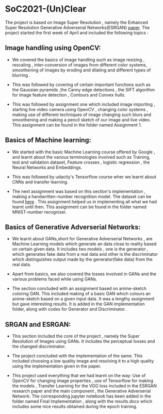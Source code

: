 # SoC2021-(Un)Clear
The project is based on Image Super Resolution , namely the Enhanced Super Resolution Generative Adverserial Networks(ESRGAN) [paper](https://arxiv.org/abs/1609.04802). The project started the first week of April and included the following topics :
## Image handling using OpenCV:
* We covered the basics of image handling such as image resizing , rescaling , inter-conversion of images from different color systems, smoothening of images by eroding  and dilating and different types of blurring .

* This was followed by covering of certain important functions such as the Gaussian pyramids ,the Canny edge detections ,  the SIFT algorithm for image feature detection , Contours and Convex hulls.

* This was followed by assignment one which included image importing , starting live video camera using OpenCV , changing color systems , making use of different techniques of image changing such blurs and smoothening and making a pencil sketch of our image and live video. This assignment can be found in the folder named Assignment 1. 

## Basics of Machine learning:
* We started with the basic Machine Learning course offered by Google , and learnt about the various terminologies involved such as Training, test and validation dataset, Feature crosses , logistic regression , the Neural Networks and Embeddings.

* This was followed by udacity's Tensorflow course wher we learnt about CNNs and transfer learning.
* The next assignment was based on this section's implementation , making a handwritten-number recognition model. The dataset can be found [here](https://www.kaggle.com/c/digit-recognizer/overview) . This assignment helped us in implementing all what we had learnt until then. This assignment can be found in the folder named MNIST-number recognizer.

## Basics of Generative Adverserial Networks:
* We learnt about GANs,short for Generative Adverserial Networks , are Machine Learning models which generate an data close to reality based on certain given data. It includes two models , one is the generator , which generates fake data from a real data and other is the discriminator which distinguishes output made by the generator(fake data) from the real data.

* Apart from basics, we also covered the losses involved in GANs and the various problems faced while using GANs.

* The section concluded with an assignment based on anime-sketch coloring GAN. This included making of a basic GAN which colours an anime-sketch based on a given input data. It was a lengthy assignment but gave interesting results. It is added in the GAN implementation folder, along with codes for Generator and Discriminator.

## SRGAN and ESRGAN:
* This section included the core of the project , namely the Super Resolution of Images using GANs. It includes the perceptual losses and the changed discriminator.

* The project concluded with the implementation of the same. This included choosing a low quality image and resolving it to a high quality using the implementation given in the paper.

* This project used everything that we had learnt on the way: Use of OpenCV for changing image properties , use of Tensorflow for making the models , Transfer Learning for the VGG loss included in the ESRGAN research paper and the main component , the Generative Adverserial Network. The corresponding jupyter notebook has been added in the folder named Final Implementation , along with the results.docx which includes some nice results obtained during the epoch training.
